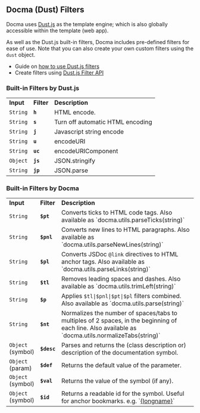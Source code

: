 ## Docma (Dust) Filters

Docma uses [Dust.js](http://www.dustjs.com/) as the template engine; which is also globally accessible within the template (web app).

As well as the Dust.js built-in filters, Docma includes pre-defined filters for ease of use. Note that you can also create your own custom filters using the `dust` object.

- Guide on [how to use Dust.js filters](http://www.dustjs.com/guides/using-filters)
- Create filters using [Dust.js Filter API](http://www.dustjs.com/docs/filter-api)

### Built-in Filters by Dust.js

<table>
    <tr>
        <td><b>Input</b></td>
        <td><b>Filter</b></td>
        <td><b>Description</b></td>
    </tr>
    <tr>
        <td><code>String</code></td>
        <td><b><code>h</code></b></td>
        <td>HTML encode.</td>
    </tr>
    <tr>
        <td><code>String</code></td>
        <td><b><code>s</code></b></td>
        <td>Turn off automatic HTML encoding</td>
    </tr>
    <tr>
        <td><code>String</code></td>
        <td><b><code>j</code></b></td>
        <td>Javascript string encode</td>
    </tr>
    <tr>
        <td><code>String</code></td>
        <td><b><code>u</code></b></td>
        <td>encodeURI</td>
    </tr>
    <tr>
        <td><code>String</code></td>
        <td><b><code>uc</code></b></td>
        <td>encodeURIComponent</td>
    </tr>
    <tr>
        <td><code>Object</code></td>
        <td><b><code>js</code></b></td>
        <td>JSON.stringify</td>
    </tr>
    <tr>
        <td><code>String</code></td>
        <td><b><code>jp</code></b></td>
        <td>JSON.parse</td>
    </tr>
</table>

### Built-in Filters by Docma

<table>
    <tr>
        <td><b>Input</b></td>
        <td><b>Filter</b></td>
        <td><b>Description</b></td>
    </tr>
    <tr>
        <td><code>String</code></td>
        <td><b><code>$pt</code></b></td>
        <td>
            Converts ticks to HTML code tags.
            Also available as `docma.utils.parseTicks(string)`
        </td>
    </tr>
    <tr>
        <td><code>String</code></td>
        <td><b><code>$pnl</code></b></td>
        <td>
            Converts new lines to HTML paragraphs.
            Also available as `docma.utils.parseNewLines(string)`
        </td>
    </tr>
    <tr>
        <td><code>String</code></td>
        <td><b><code>$pl</code></b></td>
        <td>
            Converts JSDoc <code>@link</code> directives to HTML anchor tags.
            Also available as `docma.utils.parseLinks(string)`
        </td>
    </tr>
    <tr>
        <td><code>String</code></td>
        <td><b><code>$tl</code></b></td>
        <td>
            Removes leading spaces and dashes.
            Also available as `docma.utils.trimLeft(string)`
        </td>
    </tr>
    <tr>
        <td><code>String</code></td>
        <td><b><code>$p</code></b></td>
        <td>
            Applies <code>$tl|$pnl|$pt|$pl</code> filters combined.
            Also available as `docma.utils.parse(string)`
        </td>
    </tr>
    <tr>
        <td><code>String</code></td>
        <td><b><code>$nt</code></b></td>
        <td>
            Normalizes the number of spaces/tabs to multiples of 2 spaces, in the beginning of each line.
            Also available as `docma.utils.normalizeTabs(string)`
        </td>
    </tr>
    <tr>
        <td><code>Object</code><br />(symbol)</td>
        <td><b><code>$desc</code></b></td>
        <td>
            Parses and returns the (class description or) description of the documentation symbol.
        </td>
    </tr>
    <tr>
        <td><code>Object</code><br />(param)</td>
        <td><b><code>$def</code></b></td>
        <td>
            Returns the default value of the parameter.
        </td>
    </tr>
    <tr>
        <td><code>Object</code><br />(symbol)</td>
        <td><b><code>$val</code></b></td>
        <td>
            Returns the value of the symbol (if any).
        </td>
    </tr>
    <tr>
        <td><code>Object</code><br />(symbol)</td>
        <td><b><code>$id</code></b></td>
        <td>
            Returns a readable id for the symbol. Useful for anchor bookmarks. e.g. `<a href="#{.|$id}">{longname}</a>`
        </td>
    </tr>
</table>
